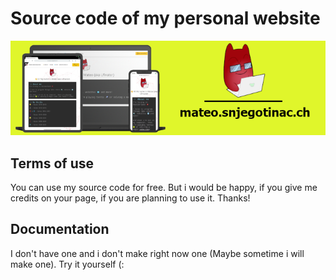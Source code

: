 # Source code of my personal website
<a href="https://mateo.snjegotinac.ch"><img src="https://raw.githubusercontent.com/Ufinator/webassets/master/homepagebanner.png"></a>

## Terms of use
You can use my source code for free. But i would be happy, if you give me credits on your page, if you are planning to 
use it. Thanks!

## Documentation
I don't have one and i don't make right now one (Maybe sometime i will make one). Try it yourself (: